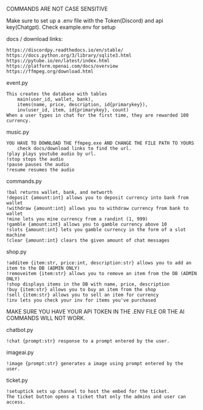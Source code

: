COMMANDS ARE NOT CASE SENSITIVE

Make sure to set up a .env file with the Token(Discord) and api key(Chatgpt). Check example.env for setup

docs / download links:

    https://discordpy.readthedocs.io/en/stable/
    https://docs.python.org/3/library/sqlite3.html
    https://pytube.io/en/latest/index.html
    https://platform.openai.com/docs/overview
    https://ffmpeg.org/download.html
    

event.py

    This creates the database with tables 
        main(user_id, wallet, bank), 
        items(name, price, description, id{primarykey}), 
        inv(user_id, item, id{primarykey}, count)
    When a user types in chat for the first time, they are rewarded 100 currency.
    

music.py

    YOU HAVE TO DOWNLOAD THE ffmpeg.exe AND CHANGE THE FILE PATH TO YOURS
        check docs/download links to find the url.
    !play plays youtube audio by url.
    !stop stops the audio
    !pause pauses the audio
    !resume resumes the audio

    
commands.py

    !bal returns wallet, bank, and networth
    !deposit {amount:int} allows you to deposit currency into bank from wallet
    !withdraw {amount:int} allows you to withdraw currency from bank to wallet
    !mine lets you mine currency from a randint (1, 999)
    !gamble {amount:int} allows you to gamble currency above 10
    !slots {amount:int} lets you gamble currency in the form of a slot machine
    !clear {amount:int} clears the given amount of chat messages
    
  
shop.py

    !additem {item:str, price:int, description:str} allows you to add an item to the DB (ADMIN ONLY)
    !removeitem {item:str} allows you to remove an item from the DB (ADMIN ONLY)
    !shop displays items in the DB with name, price, description
    !buy {item:str} allows you to buy an item from the shop
    !sell {item:str} allows you to sell an item for currency
    !inv lets you check your inv for items you've purchased


MAKE SURE YOU HAVE YOUR API TOKEN IN THE .ENV FILE OR THE AI COMMANDS WILL NOT WORK.


chatbot.py

    !chat {prompt:str} response to a prompt entered by the user.
    

imageai.py

    !image {prompt:str} generates a image using prompt entered by the user.

ticket.py

    !setuptick sets up channel to host the embed for the ticket.
    The ticket button opens a ticket that only the admins and user can access.
